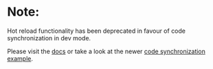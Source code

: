 # Note:

Hot reload functionality has been deprecated in favour of code synchronization in dev mode.

Please visit the [docs](https://docs.garden.io/v/acorn-0.12/guides/code-synchronization-dev-mode) or take a look at
the newer [code synchronization example](../code-synchronization/).
